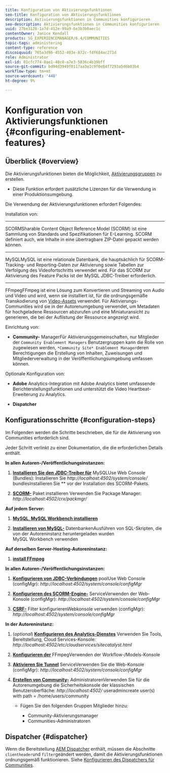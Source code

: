 ```yaml
---
title: Konfiguration von Aktivierungsfunktionen
seo-title: Konfiguration von Aktivierungsfunktionen
description: Aktivierungsfunktionen in Communities konfigurieren
seo-description: Aktivierungsfunktionen in Communities konfigurieren
uuid: 27be3128-1a7d-412e-99a9-6e3b3b0aec1c
contentOwner: Janice Kendall
products: SG_EXPERIENCEMANAGER/6.4/COMMUNITIES
topic-tags: administering
content-type: reference
discoiquuid: 765a3d9b-4552-403e-872c-fdf684ac271d
role: Administrator
exl-id: 01cfc774-8ae1-48c0-a7e3-5836c4b39bff
source-git-commit: bd94d3949f0117aa3e1c9f0e84f7293a5d6b03b4
workflow-type: tm+mt
source-wordcount: '448'
ht-degree: 9%

---
```


# Konfiguration von Aktivierungsfunktionen {#configuring-enablement-features}

## Überblick {#overview}

Die Aktivierungsfunktionen bieten die Möglichkeit, [Aktivierungsgruppen](overview.md#enablement-community) zu erstellen.

* Diese Funktion erfordert zusätzliche Lizenzen für die Verwendung in einer Produktionsumgebung.

Die Verwendung der Aktivierungsfunktionen erfordert Folgendes:

Installation von:

* ****
SCORMSharable Content Object Reference Model (SCORM) ist eine Sammlung von Standards und Spezifikationen für E-Learning. SCORM definiert auch, wie Inhalte in eine übertragbare ZIP-Datei gepackt werden können.

* ****
MySQLMySQL ist eine relationale Datenbank, die hauptsächlich für SCORM-Tracking- und Reporting-Daten zur Aktivierung sowie Tabellen zur Verfolgung des Videofortschritts verwendet wird. Für das SCORM zur Aktivierung des Feature Packs ist der MySQL JDBC-Treiber erforderlich.

* ****
FFmpegFFmpeg ist eine Lösung zum Konvertieren und Streaming von Audio und Video und wird, wenn sie installiert ist, für die ordnungsgemäße Transkodierung von  [Video-Assets](../../help/sites-authoring/default-components-foundation.md#video) verwendet. Für Aktivierungs-Communities wird sie in der Autorenumgebung verwendet, um Metadaten für hochgeladene Ressourcen abzurufen und eine Miniaturansicht zu generieren, die bei der Auflistung der Ressource angezeigt wird.

Einrichtung von:

* **Community-**
ManagerFür Aktivierungsgemeinschaften, nur Mitglieder der 
`Community Enablement Managers` Benutzergruppen kann die Rolle von zugewiesen werden,  `*Community Site* Enablement Manager`deren Berechtigungen die Erstellung von Inhalten, Zuweisungen und Mitgliederverwaltung in der Veröffentlichungsumgebung umfassen können.

Optionale Konfiguration von:

* **Adobe**
Analytics-Integration mit Adobe Analytics bietet umfassende Berichterstellungsfunktionen und unterstützt die Video Heartbeat-Erweiterung zu Analytics.

* **Dispatcher**

## Konfigurationsschritte {#configuration-steps}

Im Folgenden werden die Schritte beschrieben, die für die Aktivierung von Communities erforderlich sind.

Jeder Schritt verlinkt zu einer Dokumentation, die die erforderlichen Details enthält.

**In allen Autoren-/Veröffentlichungsinstanzen:**

1. **[Installieren Sie den JDBC-Treiber für](deploy-communities.md#jdbc-driver-for-mysql)**
MySQLUse Web Console (Bundles): Installieren Sie  *http://localhost:4502/system/console/*
bundlesInstallieren Sie  ** vor der Installation des SCORM-Pakets.

1. **[SCORM-](deploy-communities.md#scorm-package)**
Paket installieren Verwenden Sie Package Manager: 
*http://localhost:4502/crx/packmgr/*

**Auf jedem Server:**

1. **[MySQL, MySQL Workbench installieren](mysql.md)**

1. **[Installieren von MySQL-](mysql.md#database-setup)**
DatenbankenAusführen von SQL-Skripten, die von der Autoreninstanz heruntergeladen wurden
\
   MySQL Workbench verwenden

**Auf derselben Server-Hosting-Autoreninstanz:**

1. **[install FFmpeg](ffmpeg.md)**

**In allen Autoren-/Veröffentlichungsinstanzen:**

1. **[Konfigurieren von JDBC-Verbindungen](mysql.md#configure-jdbc-connections)**
poolUse Web Console (configMgr): 
*http://localhost:4502/system/console/configMgr*

1. **[Konfigurieren des SCORM-Engine-](mysql.md#aem-communities-scormengine-service)**
ServiceVerwenden der Web-Konsole (configMgr): 
*http://localhost:4502/system/console/configMgr*

1. **[CSRF-](mysql.md#adobe-granite-csrf-filter)**
Filter konfigurierenWebkonsole verwenden (configMgr): 
*http://localhost:4502/system/console/configMgr*

**In der Autoreninstanz:**

1. (*optional*) **[Konfigurieren des Analytics-Dienstes](analytics.md)**
Verwenden Sie Tools, Bereitstellung, Cloud Services-Konsole: 
*http://localhost:4502/etc/cloudservices/sitecatalyst.html*

1. **[Konfigurieren der](ffmpeg.md#configure-ffmpeg-transcoding-service)**
FFmpegVerwenden der Workflow-/Models-Konsole

1. **[Aktivieren Sie Tunnel](deploy-communities.md#tunnel-service-on-author)**
ServiceVerwenden Sie die Web-Konsole (configMgr): 
*http://localhost:4502/system/console/configMgr*

1. **[Erstellen von Community-](users.md#creating-community-members)** AdministratorenVerwenden Sie für die Autorenumgebung die Sicherheitskonsole der klassischen Benutzeroberfläche:  *http://localhost:4502/*
useradmincreate user(s) with path = /home/users/community

   * Fügen Sie den folgenden Gruppen Mitglieder hinzu:

      * Community-Aktivierungsmanager
      * Communities-Administratoren

## Dispatcher {#dispatcher}

Wenn die Bereitstellung [AEM Dispatcher](https://helpx.adobe.com/experience-manager/dispatcher/using/dispatcher.html) enthält, müssen die Abschnitte `clientheader`und `filter`geändert werden, damit die Aktivierungsfunktionen ordnungsgemäß funktionieren. Siehe [Konfigurieren des Dispatchers für Communities](dispatcher.md#enablement).

